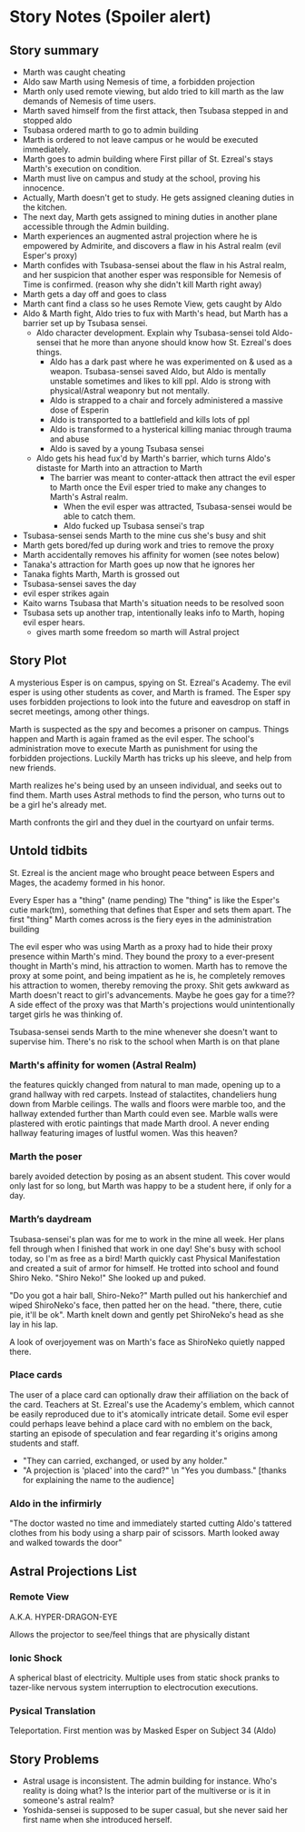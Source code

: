 
# Story Notes (Spoiler alert)

## Story summary

* Marth was caught cheating
* Aldo saw Marth using Nemesis of time, a forbidden projection
* Marth only used remote viewing, but aldo tried to kill marth as the law demands of Nemesis of time users.
* Marth saved himself from the first attack, then Tsubasa stepped in and stopped aldo
* Tsubasa ordered marth to go to admin building
* Marth is ordered to not leave campus or he would be executed immediately.
* Marth goes to admin building where First pillar of St. Ezreal's stays Marth's execution on condition.
* Marth must live on campus and study at the school, proving his innocence.
* Actually, Marth doesn't get to study. He gets assigned cleaning duties in the kitchen.
* The next day, Marth gets assigned to mining duties in another plane accessible through the Admin building.
* Marth experiences an augmented astral projection where he is empowered by Admirite, and discovers a flaw in his Astral realm (evil Esper's proxy)
* Marth confides with Tsubasa-sensei about the flaw in his Astral realm, and her suspicion that another esper was responsible for Nemesis of Time is confirmed. (reason why she didn't kill Marth right away)
* Marth gets a day off and goes to class
* Marth cant find a class so he uses Remote View, gets caught by Aldo
* Aldo & Marth fight, Aldo tries to fux with Marth's head, but Marth has a barrier set up by Tsubasa sensei.
  * Aldo character development. Explain why Tsubasa-sensei told Aldo-sensei that he more than anyone should know how St. Ezreal's does things.
    * Aldo has a dark past where he was experimented on & used as a weapon. Tsubasa-sensei saved Aldo, but Aldo is mentally unstable sometimes and likes to kill ppl. Aldo is strong with physical/Astral weaponry but not mentally.
    * Aldo is strapped to a chair and forcely administered a massive dose of Esperin
    * Aldo is transported to a battlefield and kills lots of ppl
    * Aldo is transformed to a hysterical killing maniac through trauma and abuse
    * Aldo is saved by a young Tsubasa sensei
  * Aldo gets his head fux'd by Marth's barrier, which turns Aldo's distaste for Marth into an attraction to Marth
    * The barrier was meant to conter-attack then attract the evil esper to Marth once the Evil esper tried to make any changes to Marth's Astral realm.
      * When the evil esper was attracted, Tsubasa-sensei would be able to catch them.
      * Aldo fucked up Tsubasa sensei's trap
* Tsubasa-sensei sends Marth to the mine cus she's busy and shit
* Marth gets bored/fed up during work and tries to remove the proxy
* Marth accidentally removes his affinity for women (see notes below)
* Tanaka's attraction for Marth goes up now that he ignores her
* Tanaka fights Marth, Marth is grossed out
* Tsubasa-sensei saves the day
* evil esper strikes again
* Kaito warns Tsubasa that Marth's situation needs to be resolved soon
* Tsubasa sets up another trap, intentionally leaks info to Marth, hoping evil esper hears.
  * gives marth some freedom so marth will Astral project



## Story Plot

A mysterious Esper is on campus, spying on St. Ezreal's Academy. The evil esper is using other students as cover, and Marth is framed. The Esper spy uses forbidden projections to look into the future and eavesdrop on staff in secret meetings, among other things.

Marth is suspected as the spy and becomes a prisoner on campus. Things happen and Marth is again framed as the evil esper. The school's administration move to execute Marth as punishment for using the forbidden projections. Luckily Marth has tricks up his sleeve, and help from new friends.

Marth realizes he's being used by an unseen individual, and seeks out to find them. Marth uses Astral methods to find the person, who turns out to be a girl he's already met.

Marth confronts the girl and they duel in the courtyard on unfair terms.





## Untold tidbits

St. Ezreal is the ancient mage who brought peace between Espers and Mages, the academy formed in his honor.

Every Esper has a "thing" (name pending) The "thing" is like the Esper's cutie mark(tm), something that defines that Esper and sets them apart. The first "thing" Marth comes across is the fiery eyes in the administration building

The evil esper who was using Marth as a proxy had to hide their proxy presence within Marth's mind. They bound the proxy to a ever-present thought in Marth's mind, his attraction to women. Marth has to remove the proxy at some point, and being impatient as he is, he completely removes his attraction to women, thereby removing the proxy. Shit gets awkward as Marth doesn't react to girl's advancements. Maybe he goes gay for a time?? A side effect of the proxy was that Marth's projections would unintentionally target girls he was thinking of.

Tsubasa-sensei sends Marth to the mine whenever she doesn't want to supervise him. There's no risk to the school when Marth is on that plane

### Marth's affinity for women (Astral Realm)

the features quickly changed from natural to man made, opening up to a grand hallway with red carpets. Instead of stalactites, chandeliers hung down from Marble ceilings. The walls and floors were marble too, and the hallway extended further than Marth could even see. Marble walls were plastered with erotic paintings that made Marth drool. A never ending hallway featuring images of lustful women. Was this heaven? 


### Marth the poser

barely avoided detection by posing as an absent student. This cover would only last for so long, but Marth was happy to be a student here, if only for a day.


### Marth’s daydream

Tsubasa-sensei's plan was for me to work in the mine all week. Her plans fell through when I finished that work in one day! She's busy with school today, so I'm as free as a bird! Marth quickly cast Physical Manifestation and created a suit of armor for himself. He trotted into school and found Shiro Neko. "Shiro Neko!" She looked up and puked.

"Do you got a hair ball, Shiro-Neko?" Marth pulled out his hankerchief and wiped ShiroNeko's face, then patted her on the head. "there, there, cutie pie, it'll be ok". Marth knelt down and gently pet ShiroNeko's head as she lay in his lap. 

A look of overjoyement was on Marth's face as ShiroNeko quietly napped there.


### Place cards

The user of a place card can optionally draw their affiliation on the back of the card. Teachers at St. Ezreal's use the Academy's emblem, which cannot be easily reproduced due to it's atomically intricate detail. Some evil esper could perhaps leave behind a place card with no emblem on the back, starting an episode of speculation and fear regarding it's origins among students and staff.

* "They can carried, exchanged, or used by any holder."
* "A projection is 'placed' into the card?" \n "Yes you dumbass." [thanks for explaining the name to the audience]


### Aldo in the infirmirly

"The doctor wasted no time and immediately started cutting Aldo's tattered clothes from his body using a sharp pair of scissors. Marth looked away and walked towards the door"



## Astral Projections List

### Remote View

A.K.A. HYPER-DRAGON-EYE

Allows the projector to see/feel things that are physically distant


### Ionic Shock

A spherical blast of electricity. Multiple uses from static shock pranks to tazer-like nervous system interruption to electrocution executions.


### Pysical Translation

Teleportation. First mention was by Masked Esper on Subject 34 (Aldo)







## Story Problems

* Astral usage is inconsistent. The admin building for instance. Who's reality is doing what? Is the interior part of the multiverse or is it in someone's astral realm?
* Yoshida-sensei is supposed to be super casual, but she never said her first name when she introduced herself.
